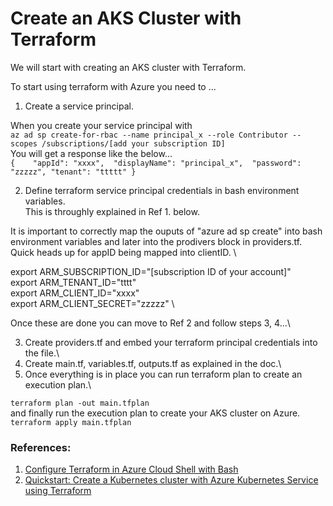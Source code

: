 # Create an AKS Cluster with Terraform

We will start with creating an AKS cluster with Terraform.

To start using terraform with Azure you need to ...
1. Create a service principal.

When you create your service principal with \
`az ad sp create-for-rbac --name principal_x --role Contributor --scopes /subscriptions/[add your subscription ID]` \
You will get a response like the below...\
`{   
  "appId": "xxxx", 
  "displayName": "principal_x", 
  "password": "zzzzz",
  "tenant": "ttttt"
}`


2. Define  terraform service principal credentials in bash environment variables. \
This is throughly explained in Ref 1. below. 


It is important to correctly map the ouputs of "azure ad sp create" into bash environment variables and later into the prodivers block in providers.tf. \
Quick heads up for  appID being mapped into  clientID. \

export ARM_SUBSCRIPTION_ID="[subscription ID of your account]" \
export ARM_TENANT_ID="tttt" \
export ARM_CLIENT_ID="xxxx" \
export ARM_CLIENT_SECRET="zzzzz" \

Once these are done you can move to Ref 2 and follow steps 3, 4...\

3. Create providers.tf and embed your terraform principal credentials into the file.\
4. Create main.tf, variables.tf, outputs.tf as explained in the doc.\
5. Once everything is in place you can run terraform plan to create an execution plan.\

`terraform plan -out main.tfplan` \
and finally run the execution plan to create your AKS cluster on Azure.\
`terraform apply main.tfplan` 




### References:
1. [Configure Terraform in Azure Cloud Shell with Bash](https://learn.microsoft.com/en-us/azure/developer/terraform/get-started-cloud-shell-bash?tabs=bash)
2. [Quickstart: Create a Kubernetes cluster with Azure Kubernetes Service using Terraform](https://learn.microsoft.com/en-us/azure/developer/terraform/create-k8s-cluster-with-tf-and-aks)
